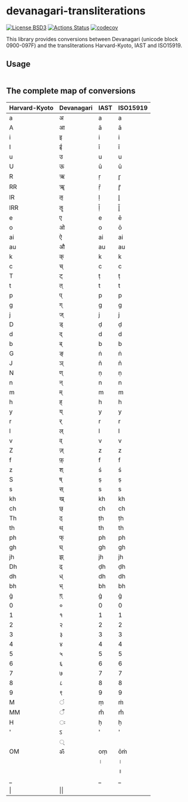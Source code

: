 # devanagari-transliterations

[![License BSD3](https://img.shields.io/badge/license-BSD3-brightgreen.svg)](http://opensource.org/licenses/BSD-3-Clause)
[![Actions Status](https://github.com/thma/devanagari-transliterations/workflows/Haskell%20CI/badge.svg)](https://github.com/thma/devanagari-transliterations/actions)
[![codecov](https://codecov.io/gh/thma/devanagari-transliterations/graph/badge.svg?token=DBCFLEA8JZ)](https://codecov.io/gh/thma/devanagari-transliterations)

<!--
[![Available on Hackage](https://img.shields.io/hackage/v/devanagari-transliterations.svg?style=flat)](https://github.com/thma/devanagari-transliterations)
-->

This library provides conversions between Devanagari (unicode block 0900-097F) and the transliterations Harvard-Kyoto, IAST and ISO15919.

## Usage

```haskell  

```

## The complete map of conversions

|Harvard-Kyoto|Devanagari|IAST|ISO15919|
|----|----|----|----|
|a|अ|a|a|
|A|आ|ā|ā|
|i|इ|i|i|
|I|ई|ī|ī|
|u|उ|u|u|
|U|ऊ|ū|ū|
|R|ऋ|ṛ|r̥|
|RR|ॠ|ṝ|r̥̄|
|lR|ऌ|ḷ|l̥|
|lRR|ॡ|ḹ|l̥̄|
|e|ए|e|ē|
|o|ओ|o|ō|
|ai|ऐ|ai|ai|
|au|औ|au|au|
|k|क्|k|k|
|c|च्|c|c|
|T|ट्|ṭ|ṭ|
|t|त्|t|t|
|p|प्|p|p|
|g|ग्|g|g|
|j|ज्|j|j|
|D|ड्|ḍ|ḍ|
|d|द्|d|d|
|b|ब्|b|b|
|G|ङ्|ṅ|ṅ|
|J|ञ्|ñ|ñ|
|N|ण्|ṇ|ṇ|
|n|न्|n|n|
|m|म्|m|m|
|h|ह्|h|h|
|y|य्|y|y|
|r|र्|r|r|
|l|ल्|l|l|
|v|व्|v|v|
|Z|ज़्|z|z|
|f|फ़्|f|f|
|z|श्|ś|ś|
|S|ष्|ṣ|ṣ|
|s|स्|s|s|
|kh|ख्|kh|kh|
|ch|छ्|ch|ch|
|Th|ठ्|ṭh|ṭh|
|th|थ्|th|th|
|ph|फ्|ph|ph|
|gh|घ्|gh|gh|
|jh|झ्|jh|jh|
|Dh|ढ्|ḍh|ḍh|
|dh|ध्|dh|dh|
|bh|भ्|bh|bh|
|ġ|ग़्|ġ|ġ|
|0|०|0|0|
|1|१|1|1|
|2|२|2|2|
|3|३|3|3|
|4|४|4|4|
|5|५|5|5|
|6|६|6|6|
|7|७|7|7|
|8|८|8|8|
|9|९|9|9|
|M|ं|ṃ|ṁ|
|MM|ँ|m̐|m̐|
|H|ः|ḥ|ḥ|
|'|ऽ|'|'|
||्|||
|OM|ॐ|oṃ|ōṁ|
|||।|।|।|
||||॥|॥|॥|
|_|‌|_|_|
|\|‍|\|\|





